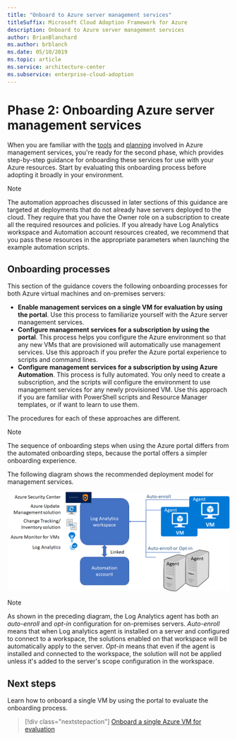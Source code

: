 ```yaml
---
title: "Onboard to Azure server management services"
titleSuffix: Microsoft Cloud Adoption Framework for Azure
description: Onboard to Azure server management services
author: BrianBlanchard
ms.author: brblanch
ms.date: 05/10/2019
ms.topic: article
ms.service: architecture-center
ms.subservice: enterprise-cloud-adoption
---
```


# Phase 2: Onboarding Azure server management services

When you are familiar with the [tools](./tools-services.md) and [planning](./prerequisites.md) involved in Azure management services, you're ready for the second phase, which provides step-by-step guidance for onboarding these services for use with your Azure resources. Start by evaluating this onboarding process before adopting it broadly in your environment.

> [!NOTE]
> The automation approaches discussed in later sections of this guidance are targeted at deployments that do not already have servers deployed to the cloud. They require that you have the Owner role on a subscription to create all the required resources and policies. If you already have Log Analytics workspace and Automation account resources created, we recommend that you pass these resources in the appropriate parameters when launching the example automation scripts.

## Onboarding processes

This section of the guidance covers the following onboarding processes for both Azure virtual machines and on-premises servers:

- **Enable management services on a single VM for evaluation by using the portal**. Use this process to familiarize yourself with the Azure server management services.
- **Configure management services for a subscription by using the portal**. This process helps you configure the Azure environment so that any new VMs that are provisioned will automatically use management services. Use this approach if you prefer the Azure portal experience to scripts and command lines.
- **Configure management services for a subscription by using Azure Automation**. This process is fully automated. You only need to create a subscription, and the scripts will configure the environment to use management services for any newly provisioned VM. Use this approach if you are familiar with PowerShell scripts and Resource Manager templates, or if want to learn to use them.

The procedures for each of these approaches are different.

> [!NOTE]
> The sequence of onboarding steps when using the Azure portal differs from the automated onboarding steps, because the portal offers a simpler onboarding experience.

The following diagram shows the recommended deployment model for management services. 

![Diagram of the recommended deployment model](./media/recommended-deployment.png)

> [!NOTE]
> As shown in the preceding diagram, the Log Analytics agent has both an *auto-enroll* and *opt-in* configuration for on-premises servers. *Auto-enroll* means that when Log analytics agent is installed on a server and configured to connect to a workspace, the solutions enabled on that workspace will be automatically apply to the server. *Opt-in* means that even if the agent is installed and connected to the workspace, the solution will not be applied unless it's added to the server's scope configuration in the workspace.

## Next steps

Learn how to onboard a single VM by using the portal to evaluate the onboarding process.

> [!div class="nextstepaction"]
> [Onboard a single Azure VM for evaluation](./onboard-single-vm.md)
